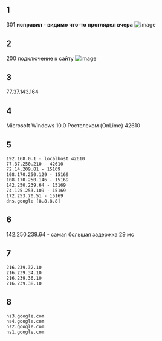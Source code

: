 ## 1
301
**исправил - видимо что-то проглядел вчера**
![image](https://user-images.githubusercontent.com/60435210/146984291-672235ba-ff27-412a-af42-17d64618f323.png)

## 2
200
подключение к сайту
![image](https://user-images.githubusercontent.com/60435210/146819389-ef3d68d2-b0e2-4e86-9c8d-6f7250d09eec.png)
## 3
77.37.143.164
## 4
Microsoft Windows 10.0
Ростелеком (OnLime)
42610
## 5
```
192.168.0.1 - localhost 42610
77.37.250.210 - 42610
72.14.209.81 - 15169
108.170.250.129 - 15169
108.170.250.146 - 15169
142.250.239.64 - 15169
74.125.253.109 - 15169
172.253.70.51 - 15169
dns.google [8.8.8.8]
```
## 6 
142.250.239.64 - самая большая задержка 29 мс
## 7 
```
216.239.32.10
216.239.34.10
216.239.36.10
216.239.38.10
```
## 8 
```
ns3.google.com
ns4.google.com
ns2.google.com
ns1.google.com
```
